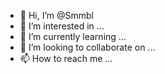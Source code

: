 - 👋 Hi, I’m @Smmbl
- 👀 I’m interested in ...
- 🌱 I’m currently learning ...
- 💞️ I’m looking to collaborate on ...
- 📫 How to reach me ...

<!---
Smmbl/Smmbl is a ✨ special ✨ repository because its `README.md` (this file) appears on your GitHub profile.
You can click the Preview link to take a look at your changes.
--->
